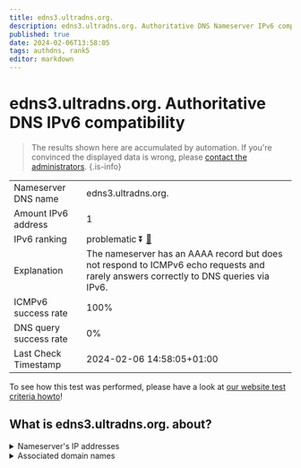 ```yaml
---
title: edns3.ultradns.org.
description: edns3.ultradns.org. Authoritative DNS Nameserver IPv6 compatibility
published: true
date: 2024-02-06T13:58:05
tags: authdns, rank5
editor: markdown
---
```


# edns3.ultradns.org. Authoritative DNS IPv6 compatibility

> The results shown here are accumulated by automation. If you're convinced the displayed data is wrong, please [contact the administrators](/howto/chat). 
{.is-info}




|   |   |
| - | - |
| Nameserver DNS name | edns3.ultradns.org.
| Amount IPv6 address | 1
| IPv6 ranking | problematic :arrow_double_down: [🔗](/howto/ranking) |
| Explanation | The nameserver has an AAAA record but does not respond to ICMPv6 echo requests and rarely answers correctly to DNS queries via IPv6. |
| ICMPv6 success rate | 100%|
| DNS query success rate | 0% |
| Last Check Timestamp | 2024-02-06 14:58:05+01:00 |

To see how this test was performed, please have a look at [our website test criteria howto](/howto/testcriteria/authdns)!


## What is edns3.ultradns.org. about?




<details>
<summary>Nameserver's IP addresses</summary>

2001:502:4612::203

</details>



<details>
<summary>Associated domain names</summary>

www.rbc.com

</details>
